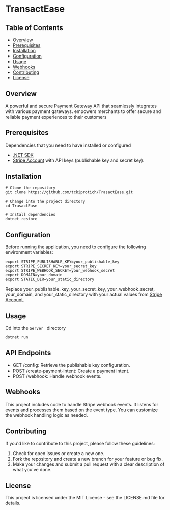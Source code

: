 # TransactEase

## Table of Contents

- [Overview](#overview)
- [Prerequisites](#prerequisites)
- [Installation](#installation)
- [Configuration](#configuration)
- [Usage](#usage)
- [Webhooks](#webhooks)
- [Contributing](#contributing)
- [License](#license)

## Overview
 A powerful and secure Payment Gateway API that seamlessly integrates with various payment gateways. empowers merchants to offer secure and reliable payment experiences to their customers
## Prerequisites

Dependencies that you need to have installed or configured

- [.NET SDK](https://dotnet.microsoft.com/download)
- [Stripe Account](https://stripe.com) with API keys (publishable key and secret key).



## Installation
```shell
# Clone the repository
git clone https://github.com/tckiprotich/TrasactEase.git

# Change into the project directory
cd TrasactEase

# Install dependencies
dotnet restore
```

## Configuration
Before running the application, you need to configure the following environment variables:
```shell
export STRIPE_PUBLISHABLE_KEY=your_publishable_key
export STRIPE_SECRET_KEY=your_secret_key
export STRIPE_WEBHOOK_SECRET=your_webhook_secret
export DOMAIN=your_domain
export STATIC_DIR=your_static_directory

```
Replace your_publishable_key, your_secret_key, your_webhook_secret, your_domain, and your_static_directory with your actual values from [Stripe Account](https://stripe.com).

## Usage
Cd into the ```Server ``` directory
```shell
dotnet run

```
## API Endpoints
- GET /config: Retrieve the publishable key configuration.
- POST /create-payment-intent: Create a payment intent.
- POST /webhook: Handle webhook events.

## Webhooks
  This project includes code to handle Stripe webhook events. It listens for events and processes them based on the event type. You can customize the webhook handling logic as needed.

## Contributing
  If you'd like to contribute to this project, please follow these guidelines:

1. Check for open issues or create a new one.
2. Fork the repository and create a new branch for your feature or bug fix.
3. Make your changes and submit a pull request with a clear description of what you've done.

## License
   This project is licensed under the MIT License - see the LICENSE.md file for details.


